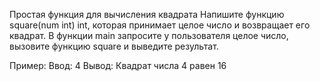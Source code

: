 Простая функция для вычисления квадрата
Напишите функцию square(num int) int, которая принимает целое число и возвращает его квадрат. 
В функции main запросите у пользователя целое число, вызовите функцию square и выведите результат.

Пример:
Ввод: 4
Вывод: Квадрат числа 4 равен 16